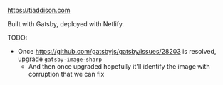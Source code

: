 https://tjaddison.com

Built with Gatsby, deployed with Netlify.

TODO:

- Once https://github.com/gatsbyjs/gatsby/issues/28203 is resolved, upgrade `gatsby-image-sharp`
  - And then once upgraded hopefully it'll identify the image with corruption that we can fix
